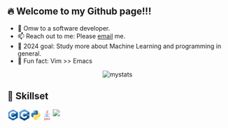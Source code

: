 ## 🔥 Welcome to my Github page!!!

- 🔫 Omw to a software developer.
- 📫 Reach out to me: Please [email](mailto:ryan.hsu06190619@gmail.com) me.
- 🎒 2024 goal: Study more about Machine Learning and programming in general.
- 🤡 Fun fact: Vim >> Emacs
<p align="center"> <img src="https://github-readme-stats.vercel.app/api?username=KaidenHsu&show_icons=true&theme=cobalt&hide=prs,contribs" alt="mystats" /></p>

## 🔨 Skillset

<img align="left" alt="c" width="26px" src="https://github.com/devicons/devicon/blob/master/icons/c/c-original.svg" />
<img align="left" alt="cplusplus" width="26px" src="https://github.com/devicons/devicon/blob/master/icons/cplusplus/cplusplus-original.svg" />
<img align="left" alt="Terminal" width="26px" src="https://github.com/devicons/devicon/blob/master/icons/python/python-original.svg" />
<img align="left" alt="vim" width="26px" src="https://github.com/devicons/devicon/blob/master/icons/java/java-original-wordmark.svg" />
<img align="linux" width="33px" src="https://cdn.jsdelivr.net/gh/devicons/devicon/icons/linux/linux-original.svg" />
